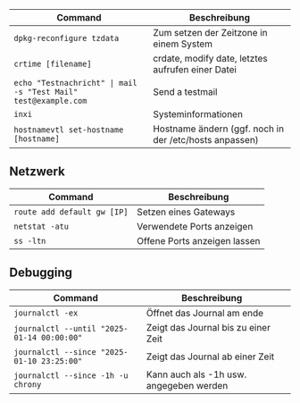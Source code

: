 
| Command                                                        | Beschreibung                                           |
| -------------------------------------------------------------- | ------------------------------------------------------ |
| `dpkg-reconfigure tzdata`                                      | Zum setzen der Zeitzone in einem System                |
| `crtime [filename]`                                            | crdate, modify date, letztes aufrufen einer Datei      |
| `echo "Testnachricht" \| mail -s "Test Mail" test@example.com` | Send a testmail                                        |
| `inxi`                                                         | Systeminformationen                                    |
| `hostnamevtl set-hostname [hostname]`                          | Hostname ändern (ggf. noch in der /etc/hosts anpassen) |
 
## Netzwerk

| Command                     | Beschreibung                 |
| --------------------------- | ---------------------------- |
| `route add default gw [IP]` | Setzen eines Gateways        |
| `netstat -atu`              | Verwendete Ports anzeigen    |
| `ss -ltn`                   | Offene Ports anzeigen lassen |
## Debugging


| Command                                    | Beschreibung                            |     |
| ------------------------------------------ | --------------------------------------- | --- |
| `journalctl -ex`                           | Öffnet das Journal am ende              |     |
| `journalctl --until "2025-01-14 00:00:00"` | Zeigt das Journal bis zu einer Zeit     |     |
| `journalctl --since "2025-01-10 23:25:00"` | Zeigt das Journal ab einer Zeit         |     |
| `journalctl --since -1h -u chrony`         | Kann auch als -1h usw. angegeben werden |     |
